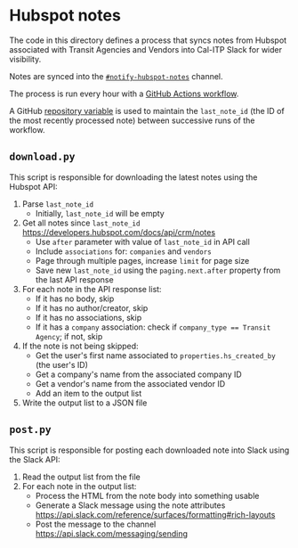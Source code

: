 # Hubspot notes

The code in this directory defines a process that syncs notes from Hubspot associated with Transit Agencies and Vendors into
Cal-ITP Slack for wider visibility.

Notes are synced into the [`#notify-hubspot-notes`](https://cal-itp.slack.com/archives/C07C3ADGJ4S) channel.

The process is run every hour with a [GitHub Actions workflow](../.github/workflows/notes-sync.yml).

A GitHub [repository variable](https://docs.github.com/en/actions/writing-workflows/choosing-what-your-workflow-does/store-information-in-variables) is used to maintain the `last_note_id` (the ID of the most recently processed note) between successive runs of the workflow.

## `download.py`

This script is responsible for downloading the latest notes using the Hubspot API:

1. Parse `last_note_id`
   - Initially, `last_note_id` will be empty
2. Get all notes since `last_note_id` <https://developers.hubspot.com/docs/api/crm/notes>
   - Use `after` parameter with value of `last_note_id` in API call
   - Include `associations` for: `companies` and `vendors`
   - Page through multiple pages, increase `limit` for page size
   - Save new `last_note_id` using the `paging.next.after` property from the last API response
3. For each note in the API response list:
   - If it has no body, skip
   - If it has no author/creator, skip
   - If it has no associations, skip
   - If it has a `company` association: check if `company_type == Transit Agency`; if not, skip
4. If the note is not being skipped:
   - Get the user's first name associated to `properties.hs_created_by` (the user's ID)
   - Get a company's name from the associated company ID
   - Get a vendor's name from the associated vendor ID
   - Add an item to the output list
5. Write the output list to a JSON file

## `post.py`

This script is responsible for posting each downloaded note into Slack using the Slack API:

1. Read the output list from the file
2. For each note in the output list:
   - Process the HTML from the note body into something usable
   - Generate a Slack message using the note attributes <https://api.slack.com/reference/surfaces/formatting#rich-layouts>
   - Post the message to the channel <https://api.slack.com/messaging/sending>

